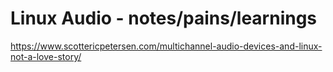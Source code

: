 # Linux Audio - notes/pains/learnings

https://www.scottericpetersen.com/multichannel-audio-devices-and-linux-not-a-love-story/
